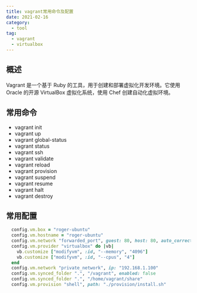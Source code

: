 ```yaml
---
title: vagrant常用命令及配置
date: 2021-02-16
category:
  - tool
tag:
  - vagrant
  - virtualbox
---
```


## 概述

Vagrant 是一个基于 Ruby 的工具，用于创建和部署虚拟化开发环境。它使用 Oracle 的开源 VirtualBox 虚拟化系统，使用 Chef 创建自动化虚拟环境。

## 常用命令

- vagrant init
- vagrant up
- vagrant global-status
- vagrant status
- vagrant ssh
- vagrant validate
- vagrant reload
- vagrant provision
- vagrant suspend
- vagrant resume
- vagrant halt
- vagrant destroy

## 常用配置

```ruby
  config.vm.box = "roger-ubuntu"
  config.vm.hostname = "roger-ubuntu"
  config.vm.network "forwarded_port", guest: 80, host: 80, auto_correct: true
  config.vm.provider "virtualbox" do |vb|
    vb.customize ["modifyvm", :id, "--memory", "4096"]
    vb.customize ["modifyvm", :id, "--cpus", "4"]
  end
  config.vm.network "private_network", ip: "192.168.1.100"
  config.vm.synced_folder ".", "/vagrant", enabled: false
  config.vm.synced_folder ".", "/home/vagrant/share"
  config.vm.provision "shell", path: "./provision/install.sh"
```
